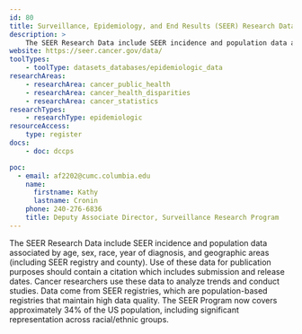 ```yaml
---
id: 80
title: Surveillance, Epidemiology, and End Results (SEER) Research Data
description: > 
    The SEER Research Data include SEER incidence and population data associated by age, sex, race, year of diagnosis, and geographic areas (including SEER registry and county).
website: https://seer.cancer.gov/data/
toolTypes:
    - toolType: datasets_databases/epidemiologic_data
researchAreas:
    - researchArea: cancer_public_health
    - researchArea: cancer_health_disparities
    - researchArea: cancer_statistics
researchTypes:
    - researchType: epidemiologic
resourceAccess:
    type: register
docs:
    - doc: dccps

poc:
  - email: af2202@cumc.columbia.edu
    name:
      firstname: Kathy
      lastname: Cronin
    phone: 240-276-6836
    title: Deputy Associate Director, Surveillance Research Program
---
```

The SEER Research Data include SEER incidence and population data associated by age, sex, race, year of diagnosis, and geographic areas (including SEER registry and county). Use of these data for publication purposes should contain a citation which includes submission and release dates. Cancer researchers use these data to analyze trends and conduct studies. Data come from SEER registries, which are population-based registries that maintain high data quality. The SEER Program now covers approximately 34% of the US population, including significant representation across racial/ethnic groups. 